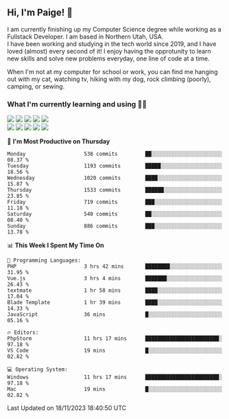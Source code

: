 ## Hi, I'm Paige! :vulcan_salute:

I am currently finishing up my Computer Science degree while working as a Fullstack Developer. I am based in Northern Utah, USA. \
I have been working and studying in the tech world since 2019, and I have loved (almost) every second of it! I enjoy having the opprotunity to learn new skills and solve new problems everyday, one line of code at a time.  

When I'm not at my computer for school or work, you can find me hanging out with my cat, watching tv, hiking with my dog, rock climbing (poorly), camping, or sewing.  

### What I'm currently learning and using :woman_technologist:
![](https://img.shields.io/badge/Laravel-FF2D20?style=for-the-badge&logo=laravel&logoColor=white) 
![](https://img.shields.io/badge/PHP-777BB4?style=for-the-badge&logo=php&logoColor=white)
![](https://img.shields.io/badge/Vue.js-35495E?style=for-the-badge&logo=vuedotjs&logoColor=4FC08D) 
![](https://img.shields.io/badge/MySQL-005C84?style=for-the-badge&logo=mysql&logoColor=white) 
![](https://img.shields.io/badge/Tailwind_CSS-38B2AC?style=for-the-badge&logo=tailwind-css&logoColor=white) \
![](https://img.shields.io/badge/Python-FFD43B?style=for-the-badge&logo=python&logoColor=blue)
![](https://img.shields.io/badge/Django-092E20?style=for-the-badge&logo=django&logoColor=green)
![](https://img.shields.io/badge/Kotlin-0095D5?&style=for-the-badge&logo=kotlin&logoColor=white)
![](https://img.shields.io/badge/Java-ED8B00?style=for-the-badge&logo=java&logoColor=white)
![](https://img.shields.io/badge/Haskell-5D4F85?style=for-the-badge&logo=haskell&logoColor=white) 

<!--START_SECTION:waka-->
📅 **I'm Most Productive on Thursday** 

```text
Monday                   538 commits         ██░░░░░░░░░░░░░░░░░░░░░░░   08.37 % 
Tuesday                  1193 commits        █████░░░░░░░░░░░░░░░░░░░░   18.56 % 
Wednesday                1020 commits        ████░░░░░░░░░░░░░░░░░░░░░   15.87 % 
Thursday                 1533 commits        ██████░░░░░░░░░░░░░░░░░░░   23.85 % 
Friday                   719 commits         ███░░░░░░░░░░░░░░░░░░░░░░   11.18 % 
Saturday                 540 commits         ██░░░░░░░░░░░░░░░░░░░░░░░   08.40 % 
Sunday                   886 commits         ███░░░░░░░░░░░░░░░░░░░░░░   13.78 % 
```


📊 **This Week I Spent My Time On** 

```text
💬 Programming Languages: 
PHP                      3 hrs 42 mins       ████████░░░░░░░░░░░░░░░░░   31.95 % 
Vue.js                   3 hrs 4 mins        ███████░░░░░░░░░░░░░░░░░░   26.43 % 
textmate                 1 hr 58 mins        ████░░░░░░░░░░░░░░░░░░░░░   17.04 % 
Blade Template           1 hr 39 mins        ████░░░░░░░░░░░░░░░░░░░░░   14.33 % 
JavaScript               36 mins             █░░░░░░░░░░░░░░░░░░░░░░░░   05.16 % 

🔥 Editors: 
PhpStorm                 11 hrs 17 mins      ████████████████████████░   97.18 % 
VS Code                  19 mins             █░░░░░░░░░░░░░░░░░░░░░░░░   02.82 % 

💻 Operating System: 
Windows                  11 hrs 17 mins      ████████████████████████░   97.18 % 
Mac                      19 mins             █░░░░░░░░░░░░░░░░░░░░░░░░   02.82 % 
```


 Last Updated on 18/11/2023 18:40:50 UTC
<!--END_SECTION:waka-->
